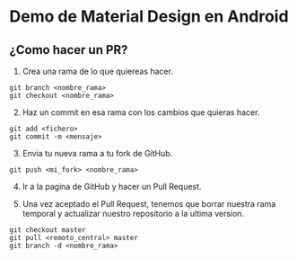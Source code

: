 # Demo de Material Design en Android

## ¿Como hacer un PR?

1. Crea una rama de lo que quiereas hacer.

```
git branch <nombre_rama>
git checkout <nombre_rama>
```

2. Haz un commit en esa rama con los cambios que quieras hacer.

```
git add <fichero>
git commit -m <mensaje>
```

3. Envia tu nueva rama a tu fork de GitHub.

```
git push <mi_fork> <nombre_rama>
```

4. Ir a la pagina de GitHub y hacer un Pull Request.

5. Una vez aceptado el Pull Request, tenemos que borrar nuestra
rama temporal y actualizar nuestro repositorio a la ultima version.

```
git checkout master
git pull <remoto_central> master
git branch -d <nombre_rama>
```

